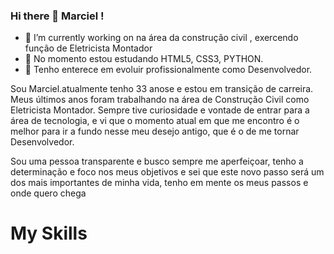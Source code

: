 ### Hi there 👋 Marciel    !



- 🔭 I’m currently working on  na  área da construção civil , exercendo função de Eletricista Montador
- 🌱 No momento estou estudando HTML5, CSS3, PYTHON.
- 👯 Tenho enterece em evoluir profissionalmente como Desenvolvedor.


Sou Marciel.atualmente tenho 33 anose  e estou em transição de carreira.
Meus últimos anos foram trabalhando na área de Construção Civil como Eletricista Montador. 
Sempre tive curiosidade e vontade de entrar para a área de tecnologia, e vi que o momento atual em que me encontro é o melhor para ir a fundo nesse meu desejo antigo, que é o de me tornar Desenvolvedor.

Sou uma pessoa transparente e busco sempre me aperfeiçoar, tenho a determinação e foco nos meus objetivos e sei que este novo passo será um dos mais importantes de minha vida, tenho em mente os meus passos e onde quero chega


# My Skills
